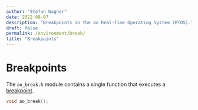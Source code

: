 ```yaml
---
author: "Stefan Wagner"
date: 2022-08-07
description: "Breakpoints in the ao Real-Time Operating System (RTOS)."
draft: false
permalink: /environment/break/
title: "Breakpoints"
---
```


# Breakpoints

The `ao_break.h` module contains a single function that executes a [breakpoint](https://en.wikipedia.org/wiki/Breakpoint).

```c
void ao_break();
```
